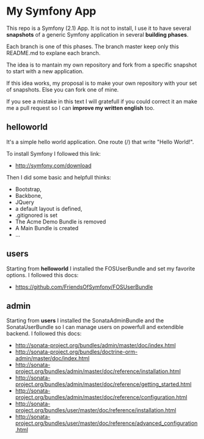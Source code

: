 My Symfony App
========================

This repo is a Symfony (2.1) App. It is not to install, I use it to have several **snapshots**
of a generic Symfony application in several **building phases**.

Each branch is one of this phases. The branch master keep only this README.md to explane each branch.

The idea is to mantain my own repository and fork from a specific snapshot to start with a new application.

If this idea works, my proposal is to make your own repository with your set of snapshots. Else you can fork one of mine.

If you see a mistake in this text I will gratefull if you could correct it an make me a pull request so I can **improve my written english** too.


helloworld
----------------------------------
It's a simple hello world application. One route (/) that write "Hello World!".

To install Symfony I followed this link:
* http://symfony.com/download

Then I did some basic and helpfull thinks:

* Bootstrap,
* Backbone,
* JQuery 
* a default layout is defined,
* .gitignored is set
* The Acme Demo Bundle is removed
* A Main Bundle is created
* ...

users
----------------------------------
Starting from **helloworld** I installed the FOSUserBundle and set my favorite options.
I followed this docs:
* https://github.com/FriendsOfSymfony/FOSUserBundle


admin
----------------------------------
Starting from **users** I installed the SonataAdminBundle and the SonataUserBundle
so I can manage users on powerfull and extendible backend.
I followed this docs:
* http://sonata-project.org/bundles/admin/master/doc/index.html
* http://sonata-project.org/bundles/doctrine-orm-admin/master/doc/index.html
* http://sonata-project.org/bundles/admin/master/doc/reference/installation.html
* http://sonata-project.org/bundles/admin/master/doc/reference/getting_started.html
* http://sonata-project.org/bundles/admin/master/doc/reference/configuration.html
* http://sonata-project.org/bundles/user/master/doc/reference/installation.html
* http://sonata-project.org/bundles/user/master/doc/reference/advanced_configuration.html
